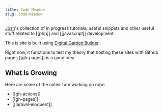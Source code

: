 ```yaml
---
title: Code Meadow
slug: code-meadow
---
```


[Josh](https://joshpress.net)'s collection of in progress tutorials, useful snippets and other useful stuff related to [[php]] and [[javascript]] development.

This is site is built using [Digital Garden Builder](https://digitalgardenbuilder.app/).

Right now, it functions to test my theory that hosting these sites with Github pages [[gh-pages]] is a good idea.

## What Is Growing

Here are some of the notes I am working on now:

- [[gh-actions]]
- [[gh-pages]]
- [[laravel-eloquent]]
